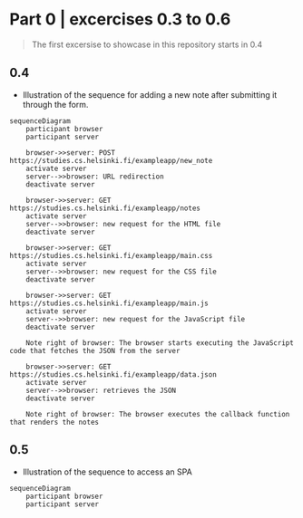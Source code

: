 # Part 0 | excercises 0.3 to 0.6
>The first excersise to showcase in this repository starts in 0.4

## 0.4
- Illustration of the sequence for adding a new note after submitting it through the form.


```mermaid
sequenceDiagram
    participant browser
    participant server

    browser->>server: POST https://studies.cs.helsinki.fi/exampleapp/new_note
    activate server
    server-->>browser: URL redirection
    deactivate server

    browser->>server: GET https://studies.cs.helsinki.fi/exampleapp/notes
    activate server
    server-->>browser: new request for the HTML file
    deactivate server

    browser->>server: GET https://studies.cs.helsinki.fi/exampleapp/main.css
    activate server
    server-->>browser: new request for the CSS file
    deactivate server

    browser->>server: GET https://studies.cs.helsinki.fi/exampleapp/main.js
    activate server
    server-->>browser: new request for the JavaScript file
    deactivate server

    Note right of browser: The browser starts executing the JavaScript code that fetches the JSON from the server

    browser->>server: GET https://studies.cs.helsinki.fi/exampleapp/data.json
    activate server
    server-->>browser: retrieves the JSON  
    deactivate server

    Note right of browser: The browser executes the callback function that renders the notes
```

## 0.5
- Illustration of the sequence to access an SPA
```mermaid
sequenceDiagram
    participant browser
    participant server
```
